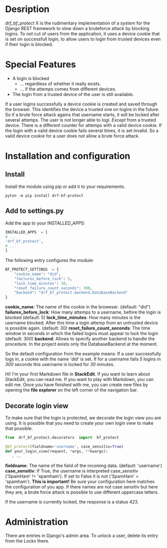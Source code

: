 # Desription
_drf_bf_protect_ X is the rudimentary implementation of a system for the Django REST framework to slow down a bruteforce attack by blocking logins. To not cut of users from the application, it uses a device cookie that is set on successfull login, to allow users to login from trusted devices even if their login is blocked.

# Special Features
* A login is blocked
  * ... regardless of whether it really exists.
  * ... if the attemps comes from different devices.
* The login from a trusted device of the user is still available.

If a user logins successfully a device cookie is created and saved through the browser. This identifies the device a trusted one on logins in the future.
So if a brute force attack agains that username starts, it will be locked after several attemps. The user is not longer able to logi. _Except_ from a trusted device. There is a different counter for attemps with a valid device cookie.
If the login with a valid device cookie fails several times, it is set invalid. So a valid device cookie for a user does not allow a brute force attack.

# Installation and configuration
## Install
Install the module using pip or add it to your requirements.
```
pyton -m pip install drf-bf-protect
```
## Add to settings.py
Add the app to your INSTALLED_APPS:
```python
INSTALLED_APPS  = [
# ...
'drf_bf_protect',
# ...
]
```
The following entry configures the module:
```python
BF_PROTECT_SETTINGS  = {
    "cookie_name": "did",
    "failures_before_lock": 5,
    "lock_time_minutes": 30,
    "reset_failure_count_seconds": 300,
    "backend": "drf_bf_protect.backend.DatabaseBackend"
}
```
**cookie_name**: The name of the cookie in the broweser. (default: "did")
**failures_before_lock**: How many attemps to a username, before the login is blocked (default: 5)
**lock_time_minutes**: How many minutes is the username blocked. After this time a login attemp from an untrusted device is possible again. (default: 30)
**reset_failure_count_seconds**: The time window in seconds in which the failed logins must appear to lock the login (default: 300)
**backend**: Allows to specify another backend to handle the procedure. In the project exists only the DatabaseBackend at the moment.

So the default configuration from the example means: If a user successfully logs in, a cookie with the name '_did_' is set. If for a username fails _5_ logins in _300_ seconds this username is locked for _30_ minutes.


Hi! I'm your first Markdown file in **StackEdit**. If you want to learn about StackEdit, you can read me. If you want to play with Markdown, you can edit me. Once you have finished with me, you can create new files by opening the **file explorer** on the left corner of the navigation bar.

## Decorate login view
To make sure that the login is protected, we decorate the login view you are using. It is possible that you need to create your own login view to make that possible.
```python
from  drf_bf_protect.decorators  import  bf_protect

@bf_protect(fieldname='username', case_sensitiv=True)
def your_login_view(request, *args, **kwargs):
   . ..
```
**fieldname**: The name of the field of the incoming data. (default: 'username')
**case_sensitiv**: If True, the username is interpreted case_sensitiv ('SpamHam' != 'spamham'). If set to False it is not ('SpamHam' = 'spamham'). **This is important!** Be sure your configuration here matches the configuration of you app. If there names are not case sensitiv but here they are, a brute force attack is possible to use different uppercase letters.

If the username is currently locked, the response is a status 423.

# Administration
There are entries in Django's admin area.
To unlock a user, delete its entry from the Locks there.
